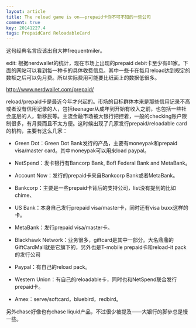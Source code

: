 ```yaml
---
layout: article
title: The reload game is on——prepaid卡你不可不知的一些公司
comment: true
key: 20141227.4
tags: PrepaidCard ReloadableCard
---
```


这句经典名言应该出自大神frequentmiler。


edit: 根据nerdwallet的统计，现在市场上出现的prepaid debit卡至少有81家。下面的网站可以看到每一种卡的具体收费信息。其中一些卡在每月reload达到规定的数额之后可以免月费。所以实际费用可能要比纸面上的数据低很多。

http://www.nerdwallet.com/prepaid/

reload/prepaid卡是最近今年才兴起的。市场的目标群体本来是那些信用记录不高或者没有信用记录的人，包括teenager从成年到开始有收入之前，也包括一些社会底层的人，新移民等。主流金融市场被大银行把控着，一般的checking账户限制很多，有月费而且不太方便。这时候出现了几家发行prepaid/reloadable card的机构，主要有这么几家：

- Green Dot：Green Dot Bank发行的产品，主要有moneypak和prepaid visa/master card。其中moneypak可以用来load paypal。

- NetSpend：发卡银行有Bancorp Bank, BofI Federal Bank and MetaBank。

- Account Now：发行的prepaid卡来自Bankcorp Bank或者MetaBank。

- Bankcorp：主要是一些prepaid卡背后的支持公司，list没有提到的比如chime、

- US Bank：本身自己发行prepaid visa/master卡，同时还有visa buxx这样的卡。

- MetaBank：发行prepaid visa/master卡。

- Blackhawk Network：业务很多，giftcard是其中一部分。大名鼎鼎的GiftCardMall就是它旗下的，另外也是T-mobile prepaid卡和reload-it pack的发行公司

- Paypal：有自己的reload pack。

- Western Union：有自己的reloadable卡，同时也和NetSpend联合发行prepaid卡。

- Amex：serve/softcard，bluebird，redbird。

另外chase好像也有chase liquid产品，不过很少被提及——大银行的脚步总是慢一些。
